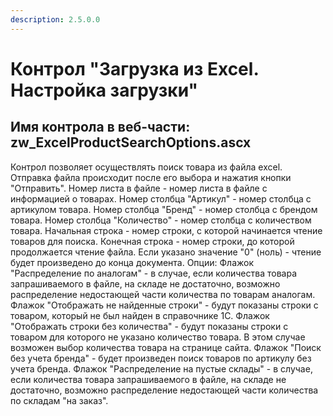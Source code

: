 ```yaml
---
description: 2.5.0.0
---
```


# Контрол "Загрузка из Excel. Настройка загрузки"

## Имя контрола в веб-части: zw\_ExcelProductSearchOptions.ascx

Контрол позволяет осуществлять поиск товара из файла excel. Отправка файла происходит после его выбора и нажатия кнопки "Отправить". Номер листа в файле - номер листа в файле с информацией о товарах. Номер столбца "Артикул" - номер столбца с артикулом товара. Номер столбца "Бренд" - номер столбца с брендом товара. Номер столбца "Количество" - номер столбца с количеством товара. Начальная строка - номер строки, с которой начинается чтение товаров для поиска. Конечная строка - номер строки, до которой продолжается чтение файла. Если указано значение "0" \(ноль\) - чтение будет произведено до конца документа. Опции: Флажок "Распределение по аналогам" - в случае, если количества товара запрашиваемого в файле, на складе не достаточно, возможно распределение недостающей части количества по товарам аналогам. Флажок "Отображать не найденные строки" - будут показаны строки с товаром, который не был найден в справочнике 1С. Флажок "Отображать строки без количества" - будут показаны строки с товаром для которого не указано количество товара. В этом случае возможен выбор количества товара на странице сайта. Флажок "Поиск без учета бренда" - будет произведен поиск товаров по артикулу без учета бренда. Флажок "Распределение на пустые склады" - в случае, если количества товара запрашиваемого в файле, на складе не достаточно, возможно распределение недостающей части количества по складам "на заказ".

